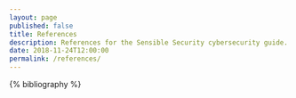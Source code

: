 ```yaml
---
layout: page
published: false
title: References
description: References for the Sensible Security cybersecurity guide.
date: 2018-11-24T12:00:00
permalink: /references/
---
```


<div class="references">
{% bibliography %}
</div>